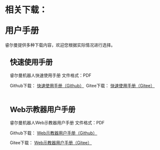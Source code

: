 # <p class="hidden">相关下载：</p>用户手册

睿尔曼提供多种下载内容，欢迎您根据实际情况进行选择。


<div class="wrap">
    <div class="d-flex">
        <div class="wrap-item1">
            <h2>快速使用手册</h2>
            <p>睿尔曼机器人快速使用手册  文件格式：PDF</p>
            <div class="w-100 d-flex flex-h-satrt flex-v-center">
                <p>Github下载： <a href="https://github.com/RealManRobot/rm_docs/blob/user_public/docs/robot/userManual/" target="_blank">快速使用手册（Github）</a></p>
                <p>Gitee下载： <a href="https://gitee.com/RealManRobot/rm_docs/blob/user_public/docs/robot/userManual/" target="_blank">快速使用手册（Gitee）</a></p>
            </div>
        </div>
    </div>
</div>

<div class="wrap">
    <div class="d-flex">
        <div class="wrap-item1">
            <h2>Web示教器用户手册</h2>
            <p>睿尔曼机器人Web示教器用户手册 文件格式：PDF</p>
            <div class="w-100 d-flex flex-h-satrt flex-v-center">
                <p>Github下载： <a href="https://github.com/RealManRobot/rm_docs/blob/user_public/docs/robot/userManual/" target="_blank">Web示教器用户手册（Github）</a></p>
                <p>Gitee下载： <a href="https://gitee.com/RealManRobot/rm_docs/blob/user_public/docs/robot/userManual/" target="_blank">Web示教器用户手册（Gitee）</a></p>
            </div>
        </div>
    </div>
</div>

<style>
.wrap{
    position:relative;
    width:100%;
    border-radius: 8px;
    background-color:var(--vp-c-bg-alt);
    margin:16px 0;
    padding:16px;
    font-size: var(--vp-custom-block-font-size);
}

.d-flex{
    display:flex;
    flex-wrap:wrap;
}
.flex-h-start{
    justify-content: flex-start;
}
.flex-v-center{
  align-items: center;
}
.wrap-item1{
     width:100%;
}
.wrap-item2{
    width:12%;
    display:flex;
    justify-content: end;
    align-items: center;
}
.wrap-item1 h2{
    font-size:24px !important;
    line-height:32px !important;
    letter-spacing: -0.02em !important;
    height:32px !important;
    margin:0 0 16px 0 !important;
    border-top:none !important;
    padding-top:0 !important;
}

.wrap-item1 p{
    color:var(--vp-c-text-2) !important;
    margin:6px 0 !important;
    width:auto;
    min-width:50%;  
}
.wrap-item2 p{
    width:100%;
    text-align:center;
    color:var(--vp-c-text-2) !important;
}

.wrap-item1>p{
    color:var(--vp-c-text-2) !important;
    margin:0 0 8px 0 !important;

}
</style>
